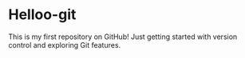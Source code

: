 # Helloo-git
This is my first repository on GitHub! Just getting started with version control and exploring Git features. 
